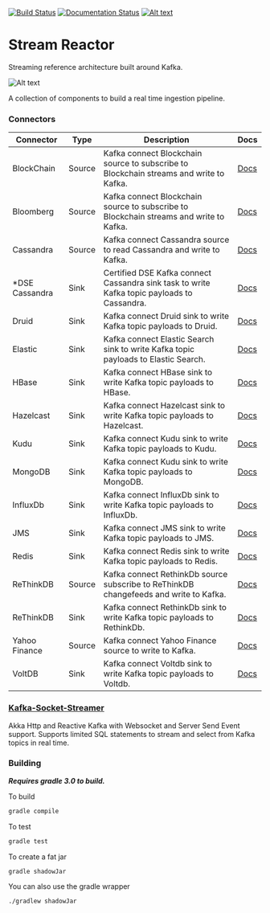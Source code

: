 [![Build Status](https://datamountaineer.ci.landoop.com/buildStatus/icon?job=stream-reactor&style=flat&.png)](https://datamountaineer.ci.landoop.com/job/stream-reactor/)
[![Documentation Status](https://readthedocs.org/projects/streamreactor/badge/?version=latest)](http://docs.datamountaineer.com/en/latest/?badge=latest)
[![Alt text](images/slack.jpeg)](http://datamountaineer.com/contact/)

# Stream Reactor
Streaming reference architecture built around Kafka. 

![Alt text](https://datamountaineer.files.wordpress.com/2016/01/stream-reactor-1.jpg?w=1320)

A collection of components to build a real time ingestion pipeline.

### Connectors


|Connector       | Type   | Description                                                                                 | Docs |
|----------------|--------|---------------------------------------------------------------------------------------------|------|
| BlockChain     | Source | Kafka connect Blockchain source to subscribe to Blockchain streams and write to Kafka.      | [Docs](http://docs.datamountaineer.com/en/latest/blockchain.html)        |
| Bloomberg      | Source | Kafka connect Blockchain source to subscribe to Blockchain streams and write to Kafka.      | [Docs](http://docs.datamountaineer.com/en/latest/bloomberg.html)         |
| Cassandra      | Source | Kafka connect Cassandra source to read Cassandra and write to Kafka.                        | [Docs](http://docs.datamountaineer.com/en/latest/cassandra-source.html)  |
| *DSE Cassandra | Sink   | Certified DSE Kafka connect Cassandra sink task to write Kafka topic payloads to Cassandra. | [Docs](http://docs.datamountaineer.com/en/latest/cassandra-sink.html)    |
| Druid          | Sink   | Kafka connect Druid sink to write Kafka topic payloads to Druid.                            | [Docs](http://docs.datamountaineer.com/en/latest/druid.html)             |
| Elastic        | Sink   | Kafka connect Elastic Search sink to write Kafka topic payloads to Elastic Search.          | [Docs](http://docs.datamountaineer.com/en/latest/elastic.html)           |
| HBase          | Sink   | Kafka connect HBase sink to write Kafka topic payloads to HBase.                            | [Docs](http://docs.datamountaineer.com/en/latest/hbase.html)             |
| Hazelcast      | Sink   | Kafka connect Hazelcast sink to write Kafka topic payloads to Hazelcast.                    | [Docs](http://docs.datamountaineer.com/en/latest/hazelcast.html)         |
| Kudu           | Sink   | Kafka connect Kudu sink to write Kafka topic payloads to Kudu.                              | [Docs](http://docs.datamountaineer.com/en/latest/kudu.html)              |
| MongoDB        | Sink   | Kafka connect Kudu sink to write Kafka topic payloads to MongoDB.                           | [Docs](http://docs.datamountaineer.com/en/latest/mongo.html)             |
| InfluxDb       | Sink   | Kafka connect InfluxDb sink to write Kafka topic payloads to InfluxDb.                      | [Docs](http://docs.datamountaineer.com/en/latest/influx.html)            |
| JMS            | Sink   | Kafka connect JMS sink to write Kafka topic payloads to JMS.                                | [Docs](http://docs.datamountaineer.com/en/latest/jms.html)               |
| Redis          | Sink   | Kafka connect Redis sink to write Kafka topic payloads to Redis.                            | [Docs](/tree/master/kafka-connect-redis)                                 |
| ReThinkDB      | Source | Kafka connect RethinkDb source subscribe to ReThinkDB changefeeds and write to Kafka.       | [Docs](http://docs.datamountaineer.com/en/latest/rethink_source.html)    |
| ReThinkDB      | Sink   | Kafka connect RethinkDb sink to write Kafka topic payloads to RethinkDb.                    | [Docs](http://docs.datamountaineer.com/en/latest/rethink.html)           |
| Yahoo Finance  | Source | Kafka connect Yahoo Finance source to write to Kafka.                                       | [Docs](http://docs.datamountaineer.com/en/latest/yahoo.html)             |
| VoltDB         | Sink   | Kafka connect Voltdb sink to write Kafka topic payloads to Voltdb.                          | [Docs](http://docs.datamountaineer.com/en/latest/voltdb.html)            |


### [Kafka-Socket-Streamer](kafka-socket-streamer/README.md)

Akka Http and Reactive Kafka with Websocket and Server Send Event support.
Supports limited SQL statements to stream and select from Kafka topics in real time.


### Building

***Requires gradle 3.0 to build.***

To build

```bash
gradle compile
```

To test

```bash
gradle test
```

To create a fat jar

```bash
gradle shadowJar
```

You can also use the gradle wrapper

```
./gradlew shadowJar
```
